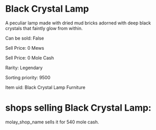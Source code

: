 # Black Crystal Lamp

A peculiar lamp made with dried mud bricks adorned with deep black crystals that faintly glow from within.

Can be sold: False

Sell Price: 0 Mews

Sell Price: 0 Mole Cash

Rarity: Legendary

Sorting priority: 9500

Item uid: Black Crystal Lamp Furniture

# shops selling Black Crystal Lamp:

molay_shop_name sells it for 540 mole cash.